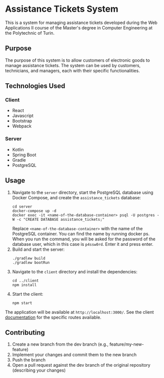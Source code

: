 # Assistance Tickets System

This is a system for managing assistance tickets developed during the Web Applications II course of the Master's degree
in Computer Engineering at the Polytechnic of Turin.

## Purpose

The purpose of this system is to allow customers of electronic goods to manage assistance tickets. The system can be
used by customers, technicians, and managers, each with their specific functionalities.

## Technologies Used

### Client

* React
* Javascript
* Bootstrap
* Webpack

### Server

* Kotlin
* Spring Boot
* Gradle
* PostgreSQL

## Usage

1. Navigate to the `server` directory, start the PostgreSQL database using Docker Compose, and create the
   `assistance_tickets` database:
   ```
   cd server
   docker-compose up -d
   docker exec -it <name-of-the-database-container> psql -U postgres -W -c "CREATE DATABASE assistance_tickets;"
   ```
   Replace `<name-of-the-database-container>` with the name of the PostgreSQL container. You can find the name by
   running docker ps. When you run the command, you will be asked for the password of the database user, which in this
   case is `p4ssw0rd`. Enter it and press enter.
2. Build and start the server:
   ```
   ./gradlew build
   ./gradlew bootRun
   ```
3. Navigate to the `client` directory and install the dependencies:
   ```
   cd ../client
   npm install
   ```
4. Start the client:
   ```
   npm start
   ```

The application will be available at `http://localhost:3000/`. See the client [documentation](client/README.md) for the
specific routes available.

## Contributing

1. Create a new branch from the dev branch (e.g., feature/my-new-feature)
2. Implement your changes and commit them to the new branch
3. Push the branch
4. Open a pull request against the dev branch of the original repository (describing your changes)
